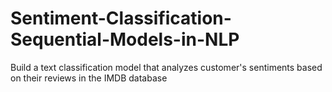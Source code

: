# Sentiment-Classification-Sequential-Models-in-NLP
Build a text classification model that analyzes customer's sentiments based on their reviews in the IMDB database
